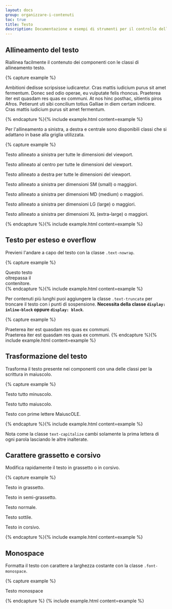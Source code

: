 ```yaml
---
layout: docs
group: organizzare-i-contenuti
toc: true
title: Testo
description: Documentazione e esempi di strumenti per il controllo dell'allineamento nelle aree di testo, dello stile del carattere e altro.
---
```


## Allineamento del testo

Riallinea facilmente il contenuto dei componenti con le classi di allineamento testo.

{% capture example %}

<p class="text-start">Ambitioni dedisse scripsisse iudicaretur. Cras mattis iudicium purus sit amet fermentum. Donec sed odio operae, eu vulputate felis rhoncus. Praeterea iter est quasdam res quas ex communi. At nos hinc posthac, sitientis piros Afros. Petierunt uti sibi concilium totius Galliae in diem certam indicere. Cras mattis iudicium purus sit amet fermentum.</p>
{% endcapture %}{% include example.html content=example %}

Per l'allineamento a sinistra, a destra e centrale sono disponibili classi che si adattano in base alla griglia utilizzata.

{% capture example %}

<p class="text-start">Testo allineato a sinistra per tutte le dimensioni del viewport.</p>
<p class="text-center">Testo allineato al centro per tutte le dimensioni del viewport.</p>
<p class="text-end">Testo allineato a destra per tutte le dimensioni del viewport.</p>

<p class="text-sm-left">Testo allineato a sinistra per dimensioni SM (small) o maggiori.</p>
<p class="text-md-left">Testo allineato a sinistra per dimensioni MD (medium) o maggiori.</p>
<p class="text-lg-left">Testo allineato a sinistra per dimensioni LG (large) o maggiori.</p>
<p class="text-xl-left">Testo allineato a sinistra per dimensioni XL (extra-large) o maggiori.</p>
{% endcapture %}{% include example.html content=example %}

## Testo per esteso e overflow

Previeni l'andare a capo del testo con la classe `.text-nowrap`.

{% capture example %}

<div class="text-nowrap bd-highlight" style="width: 8rem;">
  Questo testo oltrepassa il contenitore.
</div>
{% endcapture %}{% include example.html content=example %}

Per contenuti più lunghi puoi aggiungere la classe `.text-truncate` per troncare il testo con i punti di sospensione. **Necessita della classe `display: inline-block` oppure `display: block`**.

{% capture example %}

<!-- Block level -->
<div class="row">
  <div class="col-2 text-truncate">
    Praeterea iter est quasdam res quas ex communi.
  </div>
</div>

<!-- Inline level -->
<span class="d-inline-block text-truncate" style="max-width: 150px;">
  Praeterea iter est quasdam res quas ex communi.
</span>
{% endcapture %}{% include example.html content=example %}

## Trasformazione del testo

Trasforma il testo presente nei componenti con una delle classi per la scrittura in maiuscolo.

{% capture example %}

<p class="text-lowercase">Testo tutto minuscolo.</p>
<p class="text-uppercase">Testo tutto maiuscolo.</p>
<p class="text-capitalize">Testo con prime lettere MaiuscOLE.</p>
{% endcapture %}{% include example.html content=example %}

Nota come la classe `text-capitalize` cambi solamente la prima lettera di ogni parola lasciando le altre inalterate.

## Carattere grassetto e corsivo

Modifica rapidamente il testo in grassetto o in corsivo.

{% capture example %}

<p class="font-weight-bold">Testo in grassetto.</p>
<p class="font-weight-semibold">Testo in semi-grassetto.</p>
<p class="font-weight-normal">Testo normale.</p>
<p class="font-weight-light">Testo sottile.</p>
<p class="font-italic">Testo in corsivo.</p>
{% endcapture %}{% include example.html content=example %}

## Monospace

Formatta il testo con carattere a larghezza costante con la classe `.font-monospace`.

{% capture example %}

<p class="font-monospace">Testo monospace</p>
{% endcapture %}
{% include example.html content=example %}
